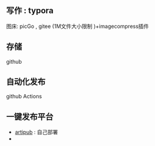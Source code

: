 

## 写作 : typora

图床: picGo  , gitee (1M文件大小限制 )+imagecompress插件

## 存储

github

## 自动化发布

github  Actions

## 一键发布平台

* [artipub](https://github.com/crawlab-team/artipub) : 自己部署
* 


